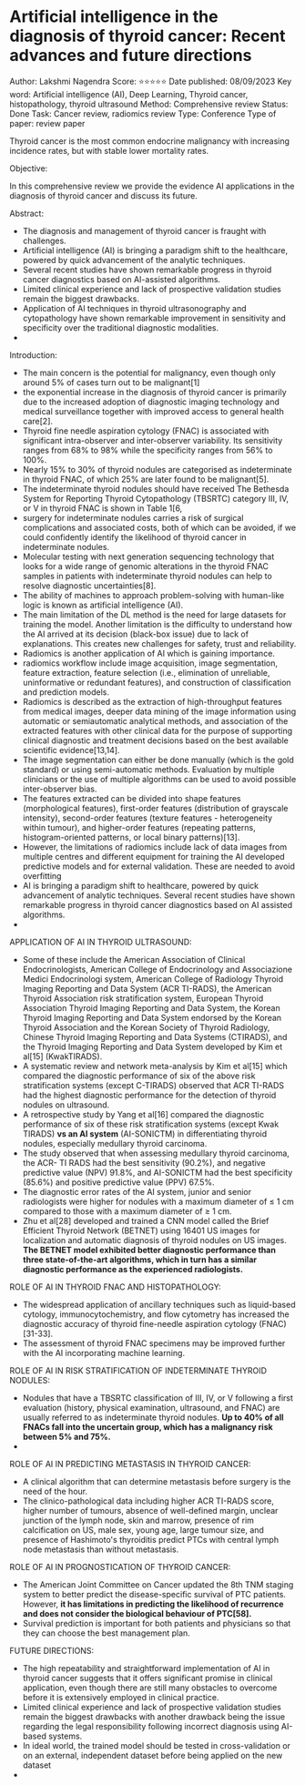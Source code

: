 # Artificial intelligence in the diagnosis of thyroid cancer: Recent advances and future directions

Author: Lakshmi Nagendra
Score: ⭐️⭐️⭐️⭐️⭐️
Date published: 08/09/2023
Key word: Artificial intelligence (AI), Deep Learning, Thyroid cancer, histopathology, thyroid ultrasound
Method: Comprehensive review 
Status: Done
Task: Cancer review, radiomics review
Type: Conference
Type of paper: review paper

Thyroid cancer is the most common endocrine malignancy with increasing incidence rates, but with stable lower mortality rates.

Objective:

In this comprehensive review we provide the evidence  AI applications in the diagnosis of thyroid cancer and discuss its future.

Abstract:

- The diagnosis and management of thyroid cancer is fraught with challenges.
- Artificial intelligence (AI) is bringing a paradigm shift to the healthcare, powered by quick advancement of the analytic techniques.
- Several recent studies have shown remarkable progress in thyroid cancer diagnostics based on AI-assisted algorithms.
- Limited clinical experience and lack of prospective validation studies remain the biggest drawbacks.
- Application of AI techniques in thyroid ultrasonography and cytopathology have shown remarkable improvement in sensitivity and specificity over the traditional diagnostic modalities.
- 

Introduction:

- The main concern is the potential for malignancy, even though only around 5% of cases turn out to be malignant[1]
- the exponential increase in the diagnosis of thyroid cancer is primarily due to the increased adoption of diagnostic imaging technology and medical surveillance together with improved access to general health care[2].
- Thyroid fine needle aspiration cytology (FNAC) is associated with significant intra-observer and inter-observer variability. Its sensitivity ranges from 68% to 98% while the specificity ranges from 56% to 100%.
- Nearly 15% to 30% of thyroid nodules are categorised as indeterminate in thyroid FNAC, of which 25% are later found to be malignant[5].
- The indeterminate thyroid nodules should have received The Bethesda System for Reporting Thyroid Cytopathology (TBSRTC) category III, IV, or V in thyroid FNAC is shown in Table 1[6,
- surgery for indeterminate nodules carries a risk of surgical complications and associated costs, both of which can be avoided, if we could confidently identify the likelihood of thyroid cancer in indeterminate nodules.
- Molecular testing with next generation sequencing technology that looks for a wide range of genomic alterations in the thyroid FNAC samples in patients with indeterminate thyroid nodules can help to resolve diagnostic uncertainties[8].
- The ability of machines to approach problem-solving with human-like logic is known as artificial intelligence (AI).
- The main limitation of the DL method is the need for large datasets for training the model. Another limitation is the difficulty to understand how the AI arrived at its decision (black-box issue) due to lack of explanations. This creates new challenges for safety, trust and reliability.
- Radiomics is another application of AI which is gaining importance.
- radiomics workflow include image acquisition, image segmentation, feature extraction, feature selection (i.e., elimination of unreliable, uninformative or redundant features), and construction of classification and prediction models.
- Radiomics is described as the extraction of high-throughput features from medical images, deeper data mining of the image information using automatic or semiautomatic analytical methods, and association of the extracted features with other clinical data for the purpose of supporting clinical diagnostic and treatment decisions based on the best available scientific evidence[13,14].
- The image segmentation can either be done manually (which is the gold standard) or using semi-automatic methods. Evaluation by multiple clinicians or the use of multiple algorithms can be used to avoid possible inter-observer bias.
- The features extracted can be divided into shape features (morphological features), first-order features (distribution of grayscale intensity), second-order features (texture features - heterogeneity within tumour), and higher-order features (repeating patterns, histogram-oriented patterns, or local binary patterns)[13].
- However, the limitations of radiomics include lack of data images from multiple centres and different equipment for training the AI developed predictive models and for external validation. These are needed to avoid overfitting
- AI is bringing a paradigm shift to healthcare, powered by quick advancement of analytic techniques. Several recent studies have shown remarkable progress in thyroid cancer diagnostics based on AI assisted algorithms.
- 

APPLICATION OF AI IN THYROID ULTRASOUND:

- Some of these include the American Association of Clinical Endocrinologists, American College of Endocrinology and Associazione Medici Endocrinologi system, American College of Radiology Thyroid Imaging Reporting and Data System (ACR TI-RADS), the
American Thyroid Association risk stratification system, European Thyroid Association Thyroid Imaging Reporting and Data System, the Korean Thyroid Imaging Reporting and Data System endorsed by the Korean Thyroid Association and the Korean Society of Thyroid Radiology, Chinese Thyroid Imaging Reporting and Data Systems (CTIRADS), and the Thyroid Imaging Reporting and Data System developed by Kim et al[15] (KwakTIRADS).
- A systematic review and network meta-analysis by Kim et al[15] which compared the diagnostic performance of six of the above risk stratification systems (except C-TIRADS) observed that ACR TI-RADS had the highest diagnostic performance for the detection of thyroid nodules on ultrasound.
- A retrospective study by Yang et al[16] compared the diagnostic performance of six of these risk stratification systems (except Kwak TIRADS) **vs an AI system** (AI-SONICTM) in differentiating thyroid nodules, especially medullary thyroid carcinoma.
- The study observed that when assessing medullary thyroid carcinoma, the ACR- TI RADS had the best sensitivity (90.2%), and negative predictive value (NPV) 91.8%, and AI-SONICTM had the best specificity (85.6%) and positive predictive value (PPV) 67.5%.
- The diagnostic error rates of the AI system, junior and senior radiologists were higher for nodules with a maximum diameter of ≤ 1 cm compared to those with a maximum diameter of ≥ 1 cm.
- Zhu et al[28] developed and trained a CNN model called the Brief Efficient Thyroid Network (BETNET) using 16401 US images for localization and automatic diagnosis of thyroid nodules on US images. **The BETNET model exhibited better diagnostic performance than three state-of-the-art algorithms, which in turn has a similar diagnostic performance as the experienced radiologists.**

ROLE OF AI IN THYROID FNAC AND HISTOPATHOLOGY:

- The widespread application of ancillary techniques such as liquid-based cytology, immunocytochemistry, and flow cytometry has increased the diagnostic accuracy of thyroid fine-needle aspiration cytology (FNAC)[31-33].
- The assessment of thyroid FNAC specimens may be improved further with the AI incorporating machine learning.

ROLE OF AI IN RISK STRATIFICATION OF INDETERMINATE THYROID NODULES:

- Nodules that have a TBSRTC classification of III, IV, or V following a first evaluation (history, physical examination, ultrasound, and FNAC) are usually referred to as indeterminate thyroid nodules. **Up to 40% of all FNACs fall into the uncertain group, which has a malignancy risk between 5% and 75%.**
- 

ROLE OF AI IN PREDICTING METASTASIS IN THYROID CANCER:

- A clinical algorithm that can determine metastasis before surgery is the need of the hour.
- The clinico-pathological data including higher ACR TI-RADS score, higher number of
tumours, absence of well-defined margin, unclear junction of the lymph node, skin and marrow, presence of rim calcification on US, male sex, young age, large tumour size, and presence of Hashimoto's thyroiditis predict PTCs with central lymph node metastasis than without metastasis.

ROLE OF AI IN PROGNOSTICATION OF THYROID CANCER:

- The American Joint Committee on Cancer updated the 8th TNM staging system to better predict the disease-specific survival of PTC patients. However, **it has limitations in predicting the likelihood of recurrence and does not consider the biological behaviour of PTC[58].**
- Survival prediction is important for both patients and physicians so that they can choose the best management plan.

FUTURE DIRECTIONS:

- The high repeatability and straightforward implementation of AI in thyroid cancer suggests that it offers significant promise in clinical application, even though there are still many obstacles to overcome before it is extensively employed in clinical practice.
- Limited clinical experience and lack of prospective validation studies remain the biggest drawbacks with another drawback being the issue regarding the legal responsibility following incorrect diagnosis using AI-based systems.
- In ideal world, the trained model should be tested in cross-validation or on an external, independent dataset before being applied on the new dataset
-